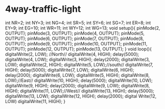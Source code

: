 # 4way-traffic-light
int NR=2;
int NY=3;
int NG=4;
int SR=5;
int SY=6;
int SG=7;
int ER=8;
int EY=9;
int EG=10;
int WR=11;
int WY=12;
int WG=13;
void setup(){
pinMode(2, OUTPUT);
pinMode(3, OUTPUT);
pinMode(4, OUTPUT);
pinMode(5, OUTPUT);
pinMode(6, OUTPUT);
pinMode(7, OUTPUT);
pinMode(8, OUTPUT);
pinMode(9, OUTPUT);
pinMode(10, OUTPUT);
pinMode(11, OUTPUT);
pinMode(12, OUTPUT);
pinMode(13, OUTPUT);
}
void loop(){
digitalWrite(2, LOW); //North//
digitalWrite(4, HIGH);
delay(5000);
digitalWrite(4, LOW);
digitalWrite(3, HIGH);
delay(2000);
digitalWrite(3, LOW);
digitalWrite(2, HIGH);
digitalWrite(5, LOW);//south//
digitalWrite(7, HIGH);
delay(5000);
digitalWrite(7, LOW);
digitalWrite(6, HIGH);
delay(2000);
digitalWrite(6, LOW);
digitalWrite(5, HIGH);
digitalWrite(8, LOW);//East//
digitalWrite(10, HIGH);
delay(5000);
digitalWrite(10, LOW);
digitalWrite(9, HIGH);
delay(2000);
digitalWrite(9, LOW);
digitalWrite(8, HIGH);
digitalWrite(11, LOW);//West//
digitalWrite(13, HIGH);
delay(5000);
digitalWrite(13, LOW);
digitalWrite(12, HIGH);
delay(2000);
digital Write(12, LOW) 
digitalWrite(11, HIGH);
}
